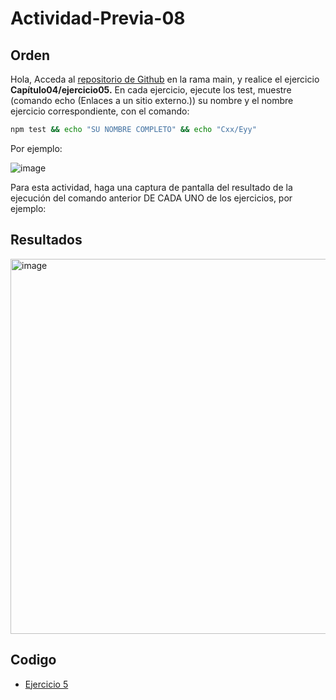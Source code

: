 # Actividad-Previa-08

## Orden
Hola,
Acceda al [repositorio de Github](https://github.com/DAWMFIEC/DAWM)
 en la rama main, y realice el ejercicio **Capítulo04/ejercicio05.** 
En cada ejercicio, ejecute los test, muestre (comando echo (Enlaces a un sitio externo.)) su nombre y el nombre ejercicio correspondiente, con el comando: 
```bash
npm test && echo "SU NOMBRE COMPLETO" && echo "Cxx/Eyy"
```
Por ejemplo:

![image](https://github.com/user-attachments/assets/2ff34391-06da-4f34-beae-c7994a975f80)



Para esta actividad, haga una captura de pantalla del resultado de la ejecución del comando anterior DE CADA UNO de los ejercicios, por ejemplo:

## Resultados

<img width="600" alt="image" src="https://github.com/user-attachments/assets/462ddaee-8936-4737-8ae1-5a8456093af8">





## Codigo
-  [Ejercicio 5](https://github.com/Desarrollo-Aplicaciones-Web-y-Moviles/Actividad-Previa-08/tree/main/ActividadReact)
